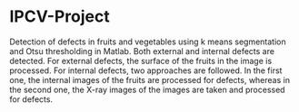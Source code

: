# IPCV-Project

Detection of defects in fruits and vegetables using k means segmentation and Otsu thresholding in Matlab. Both external and internal defects are detected. For external defects, the surface of the fruits in the image is processed. For internal defects, two approaches are followed. In the first one, the internal images of the fruits are processed for defects, whereas in the second one, the X-ray images of the images are taken and processed for defects.
